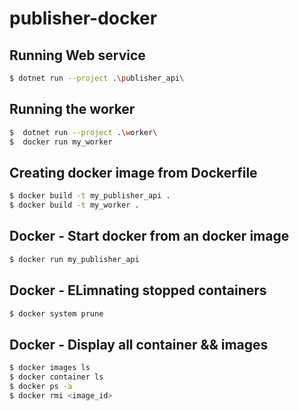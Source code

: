 ﻿# publisher-docker


## Running Web service

```bash
$ dotnet run --project .\publisher_api\ 
```

## Running the worker

```bash
$  dotnet run --project .\worker\
$  docker run my_worker
```

## Creating docker image from Dockerfile

```bash
$ docker build -t my_publisher_api .
$ docker build -t my_worker .
```

## Docker - Start docker from an docker image

```bash
$ docker run my_publisher_api 
```

## Docker - ELimnating stopped containers

```bash
$ docker system prune
```

## Docker - Display all container && images

```bash
$ docker images ls
$ docker container ls
$ docker ps -a
$ docker rmi <image_id>
```